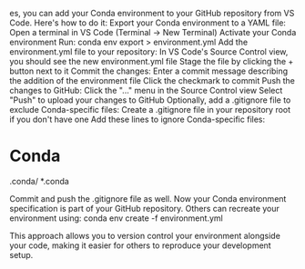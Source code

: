 es, you can add your Conda environment to your GitHub repository from VS Code. Here's how to do it:
Export your Conda environment to a YAML file:
Open a terminal in VS Code (Terminal -> New Terminal)
Activate your Conda environment
Run: conda env export > environment.yml
Add the environment.yml file to your repository:
In VS Code's Source Control view, you should see the new environment.yml file
Stage the file by clicking the + button next to it
Commit the changes:
Enter a commit message describing the addition of the environment file
Click the checkmark to commit
Push the changes to GitHub:
Click the "..." menu in the Source Control view
Select "Push" to upload your changes to GitHub
Optionally, add a .gitignore file to exclude Conda-specific files:
Create a .gitignore file in your repository root if you don't have one
Add these lines to ignore Conda-specific files:
# Conda
.conda/
*.conda

Commit and push the .gitignore file as well.
Now your Conda environment specification is part of your GitHub repository. Others can recreate your environment using:
conda env create -f environment.yml

This approach allows you to version control your environment alongside your code, making it easier for others to reproduce your development setup.